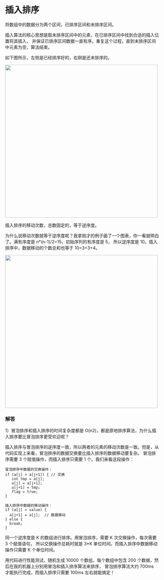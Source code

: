 # 插入排序

将数组中的数据分为两个区间，已排序区间和未排序区间。

插入算法的核心思想是取未排序区间中的元素，在已排序区间中找到合适的插入位置将其插入，
并保证已排序区间数据一直有序。重复这个过程，直到未排序区间中元素为空，算法结束。

如下图所示，左侧是已经排序好的，右侧是还未排序的。

<img src="https://static001.geekbang.org/resource/image/b6/e1/b60f61ec487358ac037bf2b6974d2de1.jpg" width=500>

插入排序的移动次数，总数固定的，等于逆序度。

为什么说移动次数就等于逆序度呢？我拿刚才的例子画了一个图表，你一看就明白了。满有序度是 n*(n-1)/2=15，初始序列的有序度是 5，
所以逆序度是 10。插入排序中，数据移动的个数总和也等于 10=3+3+4。

<img src="https://static001.geekbang.org/resource/image/fd/01/fd6582d5e5927173ee35d7cc74d9c401.jpg" width=500>


### 解答

1）冒泡排序和插入排序的时间复杂度都是 O(n2)，都是原地排序算法，为什么插入排序要比冒泡排序更受欢迎呢？

插入排序与冒泡排序的逆序度一致，所以两者的元素的移动次数是一致。但是，从代码实现上来看，冒泡排序的数据交换要比插入排序的数据移动要复杂。
冒泡排序需要 3 个赋值操作，而插入排序只需要 1 个。我们来看这段操作：

```
冒泡排序中数据的交换操作：
if (a[j] > a[j+1]) { // 交换
   int tmp = a[j];
   a[j] = a[j+1];
   a[j+1] = tmp;
   flag = true;
}

插入排序中数据的移动操作：
if (a[j] > value) {
  a[j+1] = a[j];  // 数据移动
} else {
  break;
}
```

同一个逆序度是 K 的数组进行排序。用冒泡排序，需要 K 次交换操作，每次需要 3 个赋值语句，
所以交换操作总耗时就是 3*K 单位时间。而插入排序中数据移动操作只需要 K 个单位时间。

用代码进行性能测试，随机生成 10000 个数组，每个数组中包含 200 个数据，然后在我的机器上分别用冒泡和插入排序算法来排序，
冒泡排序算法大约 700ms 才能执行完成，而插入排序只需要 100ms 左右就能搞定！




